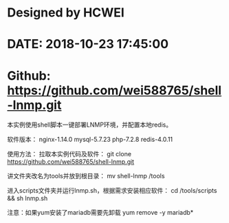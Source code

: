 # Designed by HCWEI
# DATE: 2018-10-23 17:45:00
# Github: https://github.com/wei588765/shell-lnmp.git

本实例使用shell脚本一键部署LNMP环境，并配置本地redis。

软件版本：
nginx-1.14.0
mysql-5.7.23
php-7.2.8
redis-4.0.11

使用方法：
拉取本实例代码及软件：
git clone https://github.com/wei588765/shell-lnmp.git

讲文件夹改名为tools并放到根目录：
mv shell-lnmp /tools

进入scripts文件夹并运行lnmp.sh，根据需求安装相应软件：
cd /tools/scripts && sh lnmp.sh


注意：如果yum安装了mariadb需要先卸载
yum remove -y mariadb*
